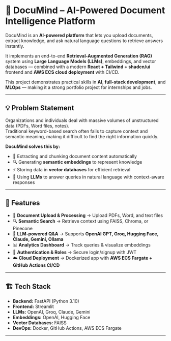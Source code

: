# 📂 DocuMind – AI-Powered Document Intelligence Platform

DocuMind is an **AI-powered platform** that lets you upload documents, extract knowledge, and ask natural language questions to retrieve answers instantly.  

It implements an end-to-end **Retrieval-Augmented Generation (RAG)** system using **Large Language Models (LLMs)**, embeddings, and vector databases — combined with a modern **React + Tailwind + shadcn/ui** frontend and **AWS ECS cloud deployment** with CI/CD.

This project demonstrates practical skills in **AI**, **full-stack development**, and **MLOps** — making it a strong portfolio project for internships and jobs.

---

## 💡 Problem Statement
Organizations and individuals deal with massive volumes of unstructured data (PDFs, Word files, notes).  
Traditional keyword-based search often fails to capture context and semantic meaning, making it difficult to find the right information quickly.  

**DocuMind solves this by:**
- 📂 Extracting and chunking document content automatically  
- 🔍 Generating **semantic embeddings** to represent knowledge  
- ⚡ Storing data in **vector databases** for efficient retrieval  
- 🤖 Using **LLMs** to answer queries in natural language with context-aware responses  

---

## 🚀 Features
- 📄 **Document Upload & Processing** → Upload PDFs, Word, and text files  
- 🔍 **Semantic Search** → Retrieve context using FAISS, Chroma, or Pinecone  
- 🧠 **LLM-powered Q&A** → Supports **OpenAI GPT, Groq, Hugging Face, Claude, Gemini, Ollama**  
- 📊 **Analytics Dashboard** → Track queries & visualize embeddings  
- 🔐 **Authentication & Roles** → Secure login/signup with JWT   
- ☁️ **Cloud Deployment** → Dockerized app with **AWS ECS Fargate + GitHub Actions CI/CD**  

---

## 🏗️ Tech Stack
- **Backend:** FastAPI (Python 3.10)  
- **Frontend:** Streamlit 
- **LLMs:** OpenAI, Groq, Claude, Gemini  
- **Embeddings:** OpenAI, Hugging Face  
- **Vector Databases:** FAISS
- **DevOps:** Docker, GitHub Actions, AWS ECS Fargate  

---




